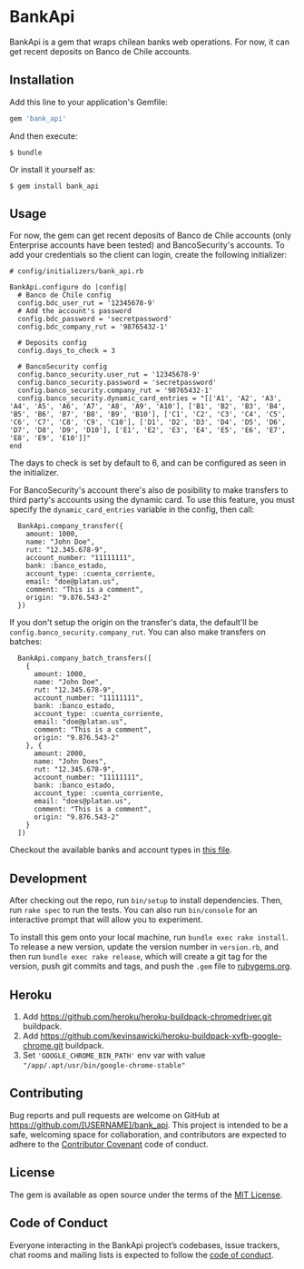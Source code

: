 # BankApi

BankApi is a gem that wraps chilean banks web operations. For now, it can get recent deposits on Banco de Chile accounts.

## Installation

Add this line to your application's Gemfile:

```ruby
gem 'bank_api'
```

And then execute:

    $ bundle

Or install it yourself as:

    $ gem install bank_api

## Usage

For now, the gem can get recent deposits of Banco de Chile accounts (only Enterprise accounts have been tested) and BancoSecurity's accounts. To add your credentials so the client can login, create the following initializer:

```
# config/initializers/bank_api.rb

BankApi.configure do |config|
  # Banco de Chile config
  config.bdc_user_rut = '12345678-9'
  # Add the account's password
  config.bdc_password = 'secretpassword'
  config.bdc_company_rut = '98765432-1'

  # Deposits config
  config.days_to_check = 3

  # BancoSecurity config
  config.banco_security.user_rut = '12345678-9'
  config.banco_security.password = 'secretpassword'
  config.banco_security.company_rut = '98765432-1'
  config.banco_security.dynamic_card_entries = "[['A1', 'A2', 'A3', 'A4', 'A5', 'A6', 'A7', 'A8', 'A9', 'A10'], ['B1', 'B2', 'B3', 'B4', 'B5', 'B6', 'B7', 'B8', 'B9', 'B10'], ['C1', 'C2', 'C3', 'C4', 'C5', 'C6', 'C7', 'C8', 'C9', 'C10'], ['D1', 'D2', 'D3', 'D4', 'D5', 'D6', 'D7', 'D8', 'D9', 'D10'], ['E1', 'E2', 'E3', 'E4', 'E5', 'E6', 'E7', 'E8', 'E9', 'E10']]"
end

```

The days to check is set by default to 6, and can be configured as seen in the initializer.

For BancoSecurity's account there's also de posibility to make transfers to third party's accounts using the dynamic card. To use this feature, you must specify the `dynamic_card_entries` variable in the config, then call:

```
  BankApi.company_transfer({
    amount: 1000,
    name: "John Doe",
    rut: "12.345.678-9",
    account_number: "11111111",
    bank: :banco_estado,
    account_type: :cuenta_corriente,
    email: "doe@platan.us",
    comment: "This is a comment",
    origin: "9.876.543-2"
  })
```

If you don't setup the origin on the transfer's data, the default'll be `config.banco_security.company_rut`. You can also make transfers on batches:

```
  BankApi.company_batch_transfers([
    {
      amount: 1000,
      name: "John Doe",
      rut: "12.345.678-9",
      account_number: "11111111",
      bank: :banco_estado,
      account_type: :cuenta_corriente,
      email: "doe@platan.us",
      comment: "This is a comment",
      origin: "9.876.543-2"
    }, {
      amount: 2000,
      name: "John Does",
      rut: "12.345.678-9",
      account_number: "11111111",
      bank: :banco_estado,
      account_type: :cuenta_corriente,
      email: "does@platan.us",
      comment: "This is a comment",
      origin: "9.876.543-2"
    }
  ])
```

Checkout the available banks and account types in [this file](./lib/bank_api/utils/banco_security.rb).

## Development

After checking out the repo, run `bin/setup` to install dependencies. Then, run `rake spec` to run the tests. You can also run `bin/console` for an interactive prompt that will allow you to experiment.

To install this gem onto your local machine, run `bundle exec rake install`. To release a new version, update the version number in `version.rb`, and then run `bundle exec rake release`, which will create a git tag for the version, push git commits and tags, and push the `.gem` file to [rubygems.org](https://rubygems.org).

## Heroku

1. Add https://github.com/heroku/heroku-buildpack-chromedriver.git buildpack.
2. Add https://github.com/kevinsawicki/heroku-buildpack-xvfb-google-chrome.git buildpack.
3. Set `'GOOGLE_CHROME_BIN_PATH'` env var with value `"/app/.apt/usr/bin/google-chrome-stable"`

## Contributing

Bug reports and pull requests are welcome on GitHub at https://github.com/[USERNAME]/bank_api. This project is intended to be a safe, welcoming space for collaboration, and contributors are expected to adhere to the [Contributor Covenant](http://contributor-covenant.org) code of conduct.

## License

The gem is available as open source under the terms of the [MIT License](https://opensource.org/licenses/MIT).

## Code of Conduct

Everyone interacting in the BankApi project’s codebases, issue trackers, chat rooms and mailing lists is expected to follow the [code of conduct](https://github.com/platanus/bank-api-gem/blob/master/CODE_OF_CONDUCT.md).
